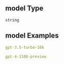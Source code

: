 ## model Type

`string`

## model Examples

```yaml
gpt-3.5-turbo-16k

```

```yaml
gpt-4-1106-preview

```

